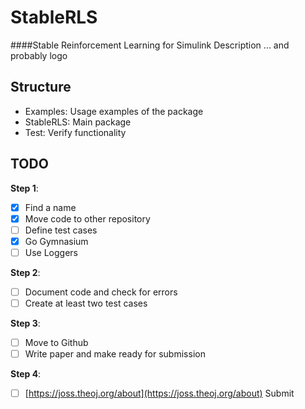 # StableRLS 
####Stable Reinforcement Learning for Simulink
Description ... and probably logo

## Structure 
- Examples: Usage examples of the package
- StableRLS: Main package
- Test: Verify functionality

## TODO
**Step 1**:
- [x] Find a name
- [x] Move code to other repository
- [ ] Define test cases
- [x] Go Gymnasium
- [ ] Use Loggers

**Step 2**:
- [ ] Document code and check for errors
- [ ] Create at least two test cases

**Step 3**:
- [ ] Move to Github
- [ ] Write paper and make ready for submission 

**Step 4**:
- [ ] [https://joss.theoj.org/about](https://joss.theoj.org/about) Submit
